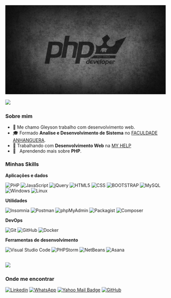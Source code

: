 <div class="container">
	<img height="280em" width="100%" src="php.jpg">
</div>

![](https://komarev.com/ghpvc/?username=GleysonAndrade&color=006bed)

<h3>Sobre mim</h3>

- 🤔 Me chamo Gleyson trabalho com desenvolvimento web.
- 🎓 Formado **Analise e Desenvolvimento de Sistema** no <a href="https://www.anhanguera.com/">FACULDADE ANHANGUERA</a>.
- 💼 Trabalhando com **Desenvolvimento Web** na <a href="https://agenciamyhelp.com.br/">MY HELP</a>
- 🌱 &nbsp; Aprendendo mais sobre **PHP**.

<h3>Minhas Skills</h3>

**Aplicações e dados**

![PHP](https://img.shields.io/badge/PHP-333333?style=flat&logo=php)
![JavaScript](https://img.shields.io/badge/-JavaScript-333333?style=flat&logo=javascript)
![jQuery](https://img.shields.io/badge/jQuery-333333?style=flat&logo=jquery)
![HTML5](https://img.shields.io/badge/-HTML5-333333?style=flat&logo=HTML5)
![CSS](https://img.shields.io/badge/-CSS-333333?style=flat&logo=CSS3&logoColor=1572B6)
![BOOTSTRAP](https://img.shields.io/badge/Bootstrap-333333?style=flat&logo=bootstrap&logoColor=white)
![MySQL](https://img.shields.io/badge/-MySQL-333333?style=flat&logo=mysql)
![Windows](https://img.shields.io/badge/Windows-333333?style=flat&logo=windows&logoColor=white)
![Linux](https://img.shields.io/badge/Linux-333333?style=flat&logo=linux&logoColor=black)

**Utilidades**

![Insomnia](https://img.shields.io/badge/-Insomnia-333333?style=flat&logo=insomnia)
![Postman](https://img.shields.io/badge/-Postman-333333?style=flat&logo=postman)
![phpMyAdmin](https://img.shields.io/badge/phpMyAdmin-333333?style=flat&logo=phpmyadmin)
![Packagist](https://img.shields.io/badge/Packagist-333333?style=flat&logo=packagist)
![Composer](https://img.shields.io/badge/Composer-333333?style=flat&logo=composer)

**DevOps**

![Git](https://img.shields.io/badge/-Git-333333?style=flat&logo=git)
![GitHub](https://img.shields.io/badge/-GitHub-333333?style=flat&logo=github)
![Docker](https://img.shields.io/badge/-Docker-333333?style=flat&logo=docker)

**Ferramentas de desenvolvimento**

![Visual Studio Code](https://img.shields.io/badge/-Visual%20Studio%20Code-333333?style=flat&logo=visual-studio-code&logoColor=007ACC)
![PHPStorm](https://img.shields.io/badge/-PHPStorm-333333?style=flat&logo=phpstorm&logoColor=blue)
![NetBeans](https://img.shields.io/badge/-NetBeans-333333?style=flat&logo=apache-netbeans-ide&logoColor=white)
![Asana](https://img.shields.io/badge/-Asana-333333?style=flat&logo=asana&logoColor=FF6C37)

<br/>

<a href="https://github.com/GleysonAndrade">
  <img height="180em" src="https://github-readme-stats.vercel.app/api?username=GleysonAndrade&theme=dracula&show_icons=true" />
</a>

<h3>Onde me encontrar</h3>

[![Linkedin](https://img.shields.io/badge/-GleysonAndrade-blue?style=flat-square&logo=Linkedin&logoColor=white&link=https://www.linkedin.com/in/gleyson-andrade-a71a65120/)](https://www.linkedin.com/in/gleyson-andrade-a71a65120/)
[![WhatsApp](https://img.shields.io/badge/WhatsApp-25D366?style=flat&logo=whatsapp&logoColor=white)](https://wa.me/5531981018598)
[![Yahoo Mail Badge](https://img.shields.io/badge/-gleysondev@yaho.com-720e9e?style=flat-square&logo=yahoo&logoColor=whitelink=mailto:gleysondev@yaho.com)](mailto:gleysondev@yaho.com)
[![GitHub](https://img.shields.io/github/followers/GleysonAndrade?label=follow&style=social)](https://github.com/GleysonAndrade/)